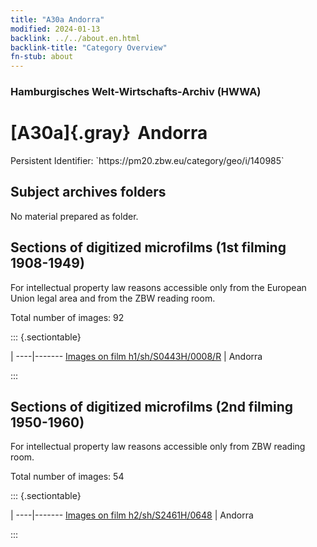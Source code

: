 ```yaml
---
title: "A30a Andorra"
modified: 2024-01-13
backlink: ../../about.en.html
backlink-title: "Category Overview"
fn-stub: about
---
```


### Hamburgisches Welt-Wirtschafts-Archiv (HWWA)

# [A30a]{.gray}&#8201; Andorra

<div class="hint">Persistent Identifier: `https://pm20.zbw.eu/category/geo/i/140985`</div>







## Subject archives folders








No material prepared as folder.



<a id="filmsections" />

## Sections of digitized microfilms (1st filming 1908-1949)

<p>For intellectual property law reasons accessible only from the European Union legal area and from the ZBW reading room.</p>



<p>Total number of images: 92</p>




::: {.sectiontable}

 | 
----|-------
<a class="btn" href="https://pm20.zbw.eu/film/h1/sh/S0443H/0008/R" rel="nofollow">Images on film h1/sh/S0443H/0008/R</a> | Andorra


:::




## Sections of digitized microfilms (2nd filming 1950-1960)

<p>For intellectual property law reasons accessible only from ZBW reading room.</p>



<p>Total number of images: 54</p>




::: {.sectiontable}

 | 
----|-------
<a class="btn" href="https://pm20.zbw.eu/film/h2/sh/S2461H/0648" rel="nofollow">Images on film h2/sh/S2461H/0648</a> | Andorra


:::













